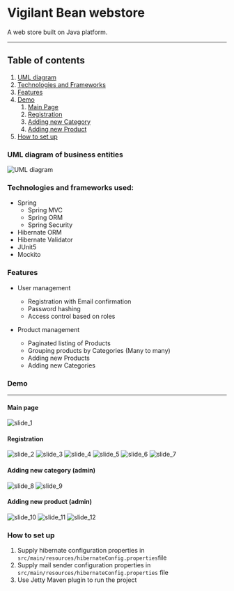 # Vigilant Bean webstore

A web store built on Java platform.

---

## Table of contents
1. [UML diagram](#UML)
2. [Technologies and Frameworks](#technologies)
3. [Features](#features)
4. [Demo](#showcase)
    1. [Main Page](#showcaseMainPage)
    2. [Registration](#showcaseRegistration)
    3. [Adding new Category](#showcaseNewCategory)
    4. [Adding new Product](#showcaseNewProduct)
5. [How to set up](#howToSetUp)    


<a name="UML"></a>
### UML diagram of business entities
![UML diagram](VB_UML.svg)

<a name="technologies"></a>
### Technologies and frameworks used:
* Spring
    * Spring MVC
    * Spring ORM
    * Spring Security
* Hibernate ORM
* Hibernate Validator
* JUnit5
* Mockito

<a name="features"></a>
### Features
* User management
  * Registration with Email confirmation
  * Password hashing  
  * Access control based on roles
  
* Product management
    * Paginated listing of Products
    * Grouping products by Categories (Many to many)
    * Adding new Products
    * Adding new Categories

<a name="showcase"></a>
### Demo

---
<a name="showcaseMainPage"></a>
#### Main page
![slide_1](showcase/1.jpg)

<a name="showcaseRegistration"></a>
#### Registration
![slide_2](showcase/2.jpg)
![slide_3](showcase/3.jpg)
![slide_4](showcase/4.jpg)
![slide_5](showcase/5.jpg)
![slide_6](showcase/6.jpg)
![slide_7](showcase/7.jpg)

<a name="showcaseNewCategory"></a>
#### Adding new category (admin)
![slide_8](showcase/8.jpg)
![slide_9](showcase/9.jpg)

<a name="showcaseNewProduct"></a>
#### Adding new product (admin)
![slide_10](showcase/10.PNG)
![slide_11](showcase/11.PNG)
![slide_12](showcase/12.PNG)


<a name="howToSetUp"></a>
### How to set up
1. Supply hibernate configuration properties in
```src/main/resources/hibernateConfig.properties```file
2. Supply mail sender configuration properties in 
   ```src/main/resources/hibernateConfig.properties``` file
3. Use Jetty Maven plugin to run the project


    

  